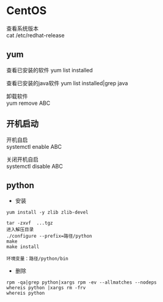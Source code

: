 # CentOS

查看系统版本  
cat /etc/redhat-release


## yum

查看已安装的软件
yum list installed

查看已安装的java软件
yum list installed|grep java

卸载软件  
yum remove ABC


## 开机启动

开机自启  
systemctl enable ABC  

关闭开机自启  
systemctl disable ABC  

## python

+ 安装

```
yum install -y zlib zlib-devel

tar -zxvf  ...tgz
进入解压目录
./configure --prefix=路径/python
make
make install

环境变量：路径/python/bin
```

+ 删除

```
rpm -qa|grep python|xargs rpm -ev --allmatches --nodeps
whereis python |xargs rm -frv
whereis python
```

